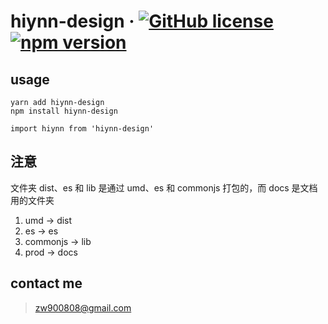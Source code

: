 # hiynn-design &middot; [![GitHub license](https://img.shields.io/badge/license-MIT-blue.svg)](https://github.com/hiynn-com/hiynn-design) [![npm version](https://img.shields.io/npm/v/hiynn-design.svg)](https://www.npmjs.com/package/hiynn-design)

## usage

```
yarn add hiynn-design
npm install hiynn-design
```

```
import hiynn from 'hiynn-design'
```

## 注意

文件夹 dist、es 和 lib 是通过 umd、es 和 commonjs 打包的，而 docs 是文档用的文件夹

1. umd -> dist
2. es -> es
3. commonjs -> lib
4. prod -> docs

## contact me

> zw900808@gmail.com
